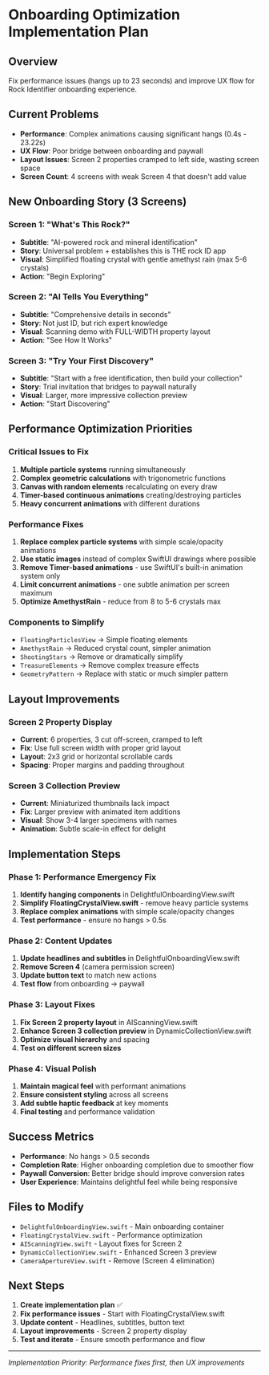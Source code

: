 # Onboarding Optimization Implementation Plan

## Overview
Fix performance issues (hangs up to 23 seconds) and improve UX flow for Rock Identifier onboarding experience.

## Current Problems
- **Performance**: Complex animations causing significant hangs (0.4s - 23.22s)
- **UX Flow**: Poor bridge between onboarding and paywall
- **Layout Issues**: Screen 2 properties cramped to left side, wasting screen space
- **Screen Count**: 4 screens with weak Screen 4 that doesn't add value

## New Onboarding Story (3 Screens)

### Screen 1: "What's This Rock?"
- **Subtitle**: "AI-powered rock and mineral identification"  
- **Story**: Universal problem + establishes this is THE rock ID app
- **Visual**: Simplified floating crystal with gentle amethyst rain (max 5-6 crystals)
- **Action**: "Begin Exploring"

### Screen 2: "AI Tells You Everything"
- **Subtitle**: "Comprehensive details in seconds"
- **Story**: Not just ID, but rich expert knowledge  
- **Visual**: Scanning demo with FULL-WIDTH property layout
- **Action**: "See How It Works"

### Screen 3: "Try Your First Discovery"
- **Subtitle**: "Start with a free identification, then build your collection"
- **Story**: Trial invitation that bridges to paywall naturally
- **Visual**: Larger, more impressive collection preview
- **Action**: "Start Discovering"

## Performance Optimization Priorities

### Critical Issues to Fix
1. **Multiple particle systems** running simultaneously
2. **Complex geometric calculations** with trigonometric functions
3. **Canvas with random elements** recalculating on every draw
4. **Timer-based continuous animations** creating/destroying particles
5. **Heavy concurrent animations** with different durations

### Performance Fixes
1. **Replace complex particle systems** with simple scale/opacity animations
2. **Use static images** instead of complex SwiftUI drawings where possible
3. **Remove Timer-based animations** - use SwiftUI's built-in animation system only
4. **Limit concurrent animations** - one subtle animation per screen maximum
5. **Optimize AmethystRain** - reduce from 8 to 5-6 crystals max

### Components to Simplify
- `FloatingParticlesView` → Simple floating elements
- `AmethystRain` → Reduced crystal count, simpler animation
- `ShootingStars` → Remove or dramatically simplify
- `TreasureElements` → Remove complex treasure effects
- `GeometryPattern` → Replace with static or much simpler pattern

## Layout Improvements

### Screen 2 Property Display
- **Current**: 6 properties, 3 cut off-screen, cramped to left
- **Fix**: Use full screen width with proper grid layout
- **Layout**: 2x3 grid or horizontal scrollable cards
- **Spacing**: Proper margins and padding throughout

### Screen 3 Collection Preview  
- **Current**: Miniaturized thumbnails lack impact
- **Fix**: Larger preview with animated item additions
- **Visual**: Show 3-4 larger specimens with names
- **Animation**: Subtle scale-in effect for delight

## Implementation Steps

### Phase 1: Performance Emergency Fix
1. **Identify hanging components** in DelightfulOnboardingView.swift
2. **Simplify FloatingCrystalView.swift** - remove heavy particle systems
3. **Replace complex animations** with simple scale/opacity changes
4. **Test performance** - ensure no hangs > 0.5s

### Phase 2: Content Updates
1. **Update headlines and subtitles** in DelightfulOnboardingView.swift
2. **Remove Screen 4** (camera permission screen)
3. **Update button text** to match new actions
4. **Test flow** from onboarding → paywall

### Phase 3: Layout Fixes  
1. **Fix Screen 2 property layout** in AIScanningView.swift
2. **Enhance Screen 3 collection preview** in DynamicCollectionView.swift
3. **Optimize visual hierarchy** and spacing
4. **Test on different screen sizes**

### Phase 4: Visual Polish
1. **Maintain magical feel** with performant animations
2. **Ensure consistent styling** across all screens
3. **Add subtle haptic feedback** at key moments
4. **Final testing** and performance validation

## Success Metrics
- **Performance**: No hangs > 0.5 seconds
- **Completion Rate**: Higher onboarding completion due to smoother flow
- **Paywall Conversion**: Better bridge should improve conversion rates
- **User Experience**: Maintains delightful feel while being responsive

## Files to Modify
- `DelightfulOnboardingView.swift` - Main onboarding container
- `FloatingCrystalView.swift` - Performance optimization
- `AIScanningView.swift` - Layout fixes for Screen 2
- `DynamicCollectionView.swift` - Enhanced Screen 3 preview
- `CameraApertureView.swift` - Remove (Screen 4 elimination)

## Next Steps
1. **Create implementation plan** ✅
2. **Fix performance issues** - Start with FloatingCrystalView.swift
3. **Update content** - Headlines, subtitles, button text
4. **Layout improvements** - Screen 2 property display
5. **Test and iterate** - Ensure smooth performance and flow

---

*Implementation Priority: Performance fixes first, then UX improvements*
